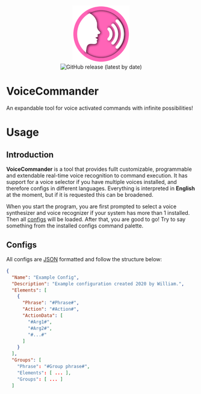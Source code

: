 <div align=center>
 <img alt="VoiceCommander" src="logo.png" width="30%">
 <br>
 <img alt="GitHub release (latest by date)" src="https://img.shields.io/github/v/release/WilliamRagstad/VoiceCommander">
</div>

# VoiceCommander
An expandable tool for voice activated commands with infinite possibilities!

# Usage

## Introduction

**VoiceCommander** is a tool that provides fullt customizable, programmable and extendable real-time voice recognition to command execution. It has support for a voice selector if you have multiple voices installed, and therefore configs in  different languages. Everything is interpreted in **English** at the moment, but if it is requested this can be broadened.

When you start the program, you are first prompted to select a voice synthesizer and voice recognizer if your system has more than 1 installed. Then all [configs](#Configs) will be loaded. After that, you are good to go! Try to say something from the installed configs command palette.

## Configs

All configs are [JSON](https://en.wikipedia.org/wiki/JSON) formatted and follow the structure below:

```json
{
  "Name": "Example Config",
  "Description": "Example configuration created 2020 by William.",
  "Elements": [
    {
      "Phrase": "#Phrase#",
      "Action": "#Action#",
      "ActionData": [
        "#Arg1#",
        "#Arg2#",
        "#...#"
      ]
    }
  ],
  "Groups": [
    "Phrase": "#Group phrase#",
    "Elements": [ ... ],
    "Groups": [ ... ]
  ]
```
